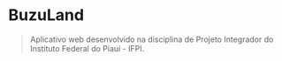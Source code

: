 # BuzuLand

> Aplicativo web desenvolvido na disciplina de Projeto Integrador do Instituto Federal do Piauí - IFPI.
